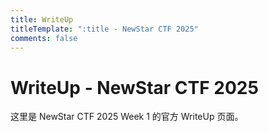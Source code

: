 ```yaml
---
title: WriteUp
titleTemplate: ":title - NewStar CTF 2025"
comments: false
---
```


# WriteUp - NewStar CTF 2025

这里是 NewStar CTF 2025 Week 1 的官方 WriteUp 页面。
